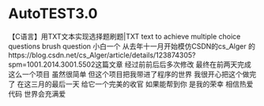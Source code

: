 # AutoTEST3.0
【C语言】用TXT文本实现选择题刷题|TXT text to achieve multiple choice questions brush question
小白一个 从去年十一月开始模仿CSDN的cs_Alger 的https://blog.csdn.net/cs_Alger/article/details/123874305?spm=1001.2014.3001.5502这篇文章 
经过前前后后多次修改 最终在前两天完成这么一个项目 虽然很简单 但这个项目把我带进了程序的世界 我很开心把这个做完了 在这三月的最后一天 给它一个完美的收官
如果能帮到你 是我的荣幸 
相信热爱代码 世界会充满爱
